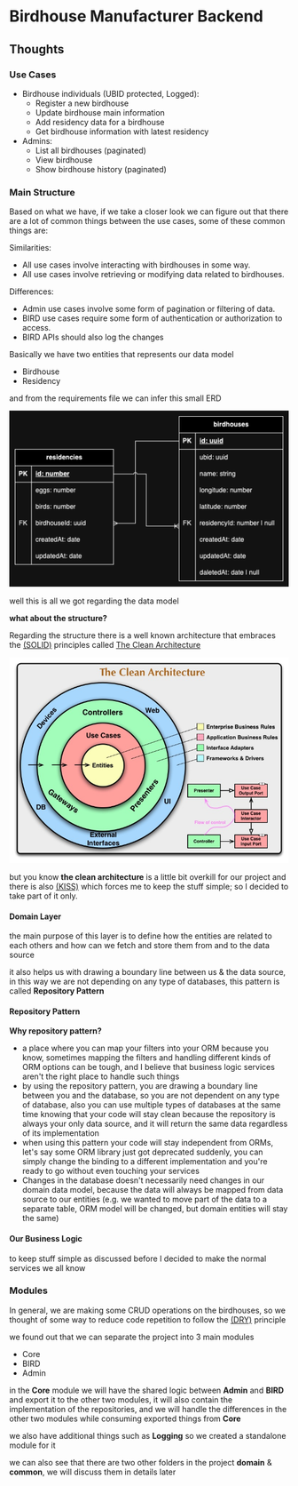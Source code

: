 # Birdhouse Manufacturer Backend

## Thoughts

### Use Cases

- Birdhouse individuals (UBID protected, Logged):
  - Register a new birdhouse
  - Update birdhouse main information
  - Add residency data for a birdhouse
  - Get birdhouse information with latest residency
- Admins:
  - List all birdhouses (paginated)
  - View birdhouse
  - Show birdhouse history (paginated)

### Main Structure

Based on what we have, if we take a closer look we can figure out that there are a lot of common things between the use cases, some of these common things are:

Similarities:

- All use cases involve interacting with birdhouses in some way.
- All use cases involve retrieving or modifying data related to birdhouses.

Differences:

- Admin use cases involve some form of pagination or filtering of data.
- BIRD use cases require some form of authentication or authorization to access.
- BIRD APIs should also log the changes

Basically we have two entities that represents our data model

- Birdhouse
- Residency

and from the requirements file we can infer this small ERD

![ERD](images/ERD.png)

well this is all we got regarding the data model

**what about the structure?**

Regarding the structure there is a well known architecture that embraces the [(SOLID)](https://en.wikipedia.org/wiki/SOLID) principles called [The Clean Architecture](https://blog.cleancoder.com/uncle-bob/2012/08/13/the-clean-architecture.html)

![Clean Architecture](images/CleanArchitecture.jpg)

but you know **the clean architecture** is a little bit overkill for our project and there is also [(KISS)](https://en.wikipedia.org/wiki/KISS_principle) which forces me to keep the stuff simple; so I decided to take part of it only.

#### Domain Layer

the main purpose of this layer is to define how the entities are related to each others and how can we fetch and store them from and to the data source

it also helps us with drawing a boundary line between us & the data source, in this way we are not depending on any type of databases, this pattern is called **Repository Pattern**

#### Repository Pattern

**Why repository pattern?**

- a place where you can map your filters into your ORM because you know, sometimes mapping the filters and handling different kinds of ORM options can be tough, and I believe that business logic services aren't the right place to handle such things
- by using the repository pattern, you are drawing a boundary line between you and the database, so you are not dependent on any type of database, also you can use multiple types of databases at the same time knowing that your code will stay clean because the repository is always your only data source, and it will return the same data regardless of its implementation
- when using this pattern your code will stay independent from ORMs, let's say some ORM library just got deprecated suddenly, you can simply change the binding to a different implementation and you're ready to go without even touching your services
- Changes in the database doesn't necessarily need changes in our domain data model, because the data will always be mapped from data source to our entities (e.g. we wanted to move part of the data to a separate table, ORM model will be changed, but domain entities will stay the same)

#### Our Business Logic

to keep stuff simple as discussed before I decided to make the normal services we all know

### Modules

In general, we are making some CRUD operations on the birdhouses, so we thought of some way to reduce code repetition to follow the [(DRY)](https://en.wikipedia.org/wiki/Don%27t_repeat_yourself) principle

we found out that we can separate the project into 3 main modules

- Core
- BIRD
- Admin

in the **Core** module we will have the shared logic between **Admin** and **BIRD** and export it to the other two modules, it will also contain the implementation of the repositories, and we will handle the differences in the other two modules while consuming exported things from **Core**

we also have additional things such as **Logging** so we created a standalone module for it

we can also see that there are two other folders in the project **domain** & **common**, we will discuss them in details later
